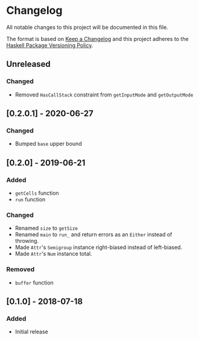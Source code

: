 # Changelog

All notable changes to this project will be documented in this file.

The format is based on [Keep a Changelog](http://keepachangelog.com/)
and this project adheres to the [Haskell Package Versioning Policy](https://pvp.haskell.org/).

## Unreleased

### Changed
- Removed `HasCallStack` constraint from `getInputMode` and `getOutputMode`

## [0.2.0.1] - 2020-06-27

### Changed
- Bumped `base` upper bound

## [0.2.0] - 2019-06-21

### Added
- `getCells` function
- `run` function

### Changed
- Renamed `size` to `getSize`
- Renamed `main` to `run_` and return errors as an `Either` instead of throwing.
- Made `Attr`'s `Semigroup` instance right-biased instead of left-biased.
- Made `Attr`'s `Num` instance total.

### Removed
- `buffer` function

## [0.1.0] - 2018-07-18

### Added
- Initial release
